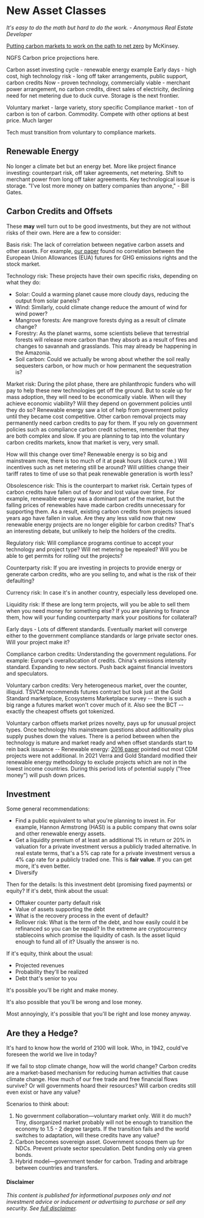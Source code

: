 # New Asset Classes

_It's easy to do the math but hard to do the work. - Anonymous Real Estate Developer_



[Putting carbon markets to work on the path to net zero](https://www.mckinsey.com/~/media/mckinsey/business%20functions/sustainability/our%20insights/putting%20carbon%20markets%20to%20work%20on%20the%20path%20to%20net%20zero/putting-carbon-markets-to-work-on-the-path-to-net-zero.pdf) by McKinsey.

NGFS Carbon price projections here.

Carbon asset investing cycle - renewable energy example
Early days - high cost, high technology risk - long off taker arrangements, public support, carbon credits
Now - proven technology, commercially viable - merchant power arrangement, no carbon credits, direct sales of electricity, declining need for net metering due to duck curve.  Storage is the next frontier.

Voluntary market - large variety, story specific
Compliance market - ton of carbon is ton of carbon.  Commodity.  Compete with other options at best price.  Much larger

Tech must transition from voluntary to compliance markets.

## Renewable Energy

No longer a climate bet but an energy bet.  More like project finance investing: counterpart risk, off taker agreements, net metering.  Shift to merchant power from long off taker agreements.  Key technological issue is storage. "I've lost more money on battery companies than anyone," - Bill Gates.  

## Carbon Credits and Offsets

These __may__ well turn out to be good investments, but they are not without risks of their own.  Here are a few to consider:

Basis risk: The lack of correlation between negative carbon assets and other assets.  For example, [our paper](https://papers.ssrn.com/sol3/papers.cfm?abstract_id=3967613) found no correlation between the European Union Allowances (EUA) futures for GHG emissions rights and the stock market.  

Technology risk: These projects have their own specific risks, depending on what they do:

- Solar: Could a warming planet cause more cloudy days, reducing the output from solar panels?
- Wind: Similarly, could climate change reduce the amount of wind for wind power?
- Mangrove forests: Are mangrove forests dying as a result of climate change?
- Forestry: As the planet warms, some scientists believe that terrestrial forests will release more carbon than they absorb as a result of fires and changes to savannah and grasslands.  This may already be happening in the Amazonia.
- Soil carbon: Could we actually be wrong about whether the soil really sequesters carbon, or how much or how permanent the sequestration is?

Market risk: During the pilot phase, there are philanthropic funders who will pay to help these new technologies get off the ground.  But to scale up for mass adoption, they will need to be economically viable.  When will they achieve economic viability?  Will they depend on government policies until they do so?  Renewable energy saw a lot of help from government policy until they became cost competitive.  Other carbon removal projects may permanently need carbon credits to pay for them.  If you rely on government policies such as compliance carbon credit schemes, remember that they are both complex and slow.  If you are planning to tap into the voluntary carbon credits markets, know that market is very, very small.

How will this change over time?  Renewable energy is so big and mainstream now, there is too much of it at peak hours (duck curve.)  Will incentives such as net metering still be around?  Will utilities change their tariff rates to time of use so that peak renewable generation is worth less?  

Obsolescence risk: This is the counterpart to market risk.  Certain types of carbon credits have fallen out of favor and lost value over time.  For example, renewable energy was a dominant part of the market, but the falling prices of renewables have made carbon credits unnecessary for supporting them.  As a result, existing carbon credits from projects issued years ago have fallen in value.  Are they any less valid now that new renewable energy projects are no longer eligible for carbon credits?  That's an interesting debate, but unlikely to help the holders of the credits.

Regulatory risk: Will compliance programs continue to accept your technology and project type?  Will net metering be repealed?  Will you be able to get permits for rolling out the projects?

Counterparty risk: If you are investing in projects to provide energy or generate carbon credits, who are you selling to, and what is the risk of their defaulting?

Currency risk: In case it's in another country, especially less developed one.

Liquidity risk: If these are long term projects, will you be able to sell them when you need money for something else?  If you are planning to finance them, how will your funding counterparty mark your positions for collateral?

Early days - Lots of different standards.  Eventually market will converge either to the government compliance standards or large private sector ones.  Will your project make it?

Compliance carbon credits: Understanding the government regulations.  For example: Europe's overallocation of credits.  China's emissions intensity standard.  Expanding to new sectors.  Push back against financial investors and speculators.

Voluntary carbon credits: Very heterogeneous market, over the counter, illiquid.  TSVCM recommends futures contract but look just at the Gold Standard marketplace, Ecosystems Marketplace survey -- there is such a big range a futures market won't cover much of it.  Also see the BCT -- exactly the cheapest offsets got tokenized.

Voluntary carbon offsets market prizes novelty, pays up for unusual project types.  Once technology hits mainstream questions about additionality plus supply pushes down the values.  There is a period between when the technology is mature and market ready and when offset standards start to rein back issuance -- Renewable energy: [2016 paper](https://ec.europa.eu/clima/system/files/2017-04/clean_dev_mechanism_en.pdf) pointed out most CDM projects were not additional.  In 2021 Verra and Gold Standard modified their renewable energy methodology to exclude projects which are not in the lowest income countries.  During this period lots of potential supply ("free money") will push down prices.

## Investment 

Some general recommendations:

- Find a public equivalent to what you're planning to invest in.  For example, Hannon Armstrong (HASI) is a public company that owns solar and other renewable energy assets.
- Get a liquidity premium of at least an additional 1% in return or 20% in valuation for a private investment versus a publicly traded alternative.  In real estate terms, that's a 5% cap rate for a private investment versus a 4% cap rate for a publicly traded one.  This is __fair value__.  If you can get more, it's even better.
- Diversify

Then for the details: Is this investment debt (promising fixed payments) or equity?  If it's debt, think about the usual:

- Offtaker counter party default risk
- Value of assets supporting the debt
- What is the recovery process in the event of default?
- Rollover risk: What is the term of the debt, and how easily could it be refinanced so you can be repaid?  In the extreme are cryptocurrency stablecoins which promise the liquidity of cash.  Is the asset liquid enough to fund all of it?  Usually the answer is no.

If it's equity, think about the usual:

- Projected revenues
- Probability they'll be realized
- Debt that's senior to you

It's possible you'll be right and make money.

It's also possible that you'll be wrong and lose money.

Most annoyingly, it's possible that you'll be right and lose money anyway.

## Are they a Hedge?

It's hard to know how the world of 2100 will look.  Who, in 1942, could've foreseen the world we live in today?

If we fail to stop climate change, how will the world change?  Carbon credits are a market-based mechanism for reducing human activities that cause climate change.  How much of our free trade and free financial flows survive?  Or will governments hoard their resources?  Will carbon credits still even exist or have any value?   

Scenarios to think about:
1.  No government collaboration—voluntary market only.  Will it do much?  Tiny, disorganized market probably will not be enough to transition the economy to 1.5 - 2 degree targets.  If the transition fails and the world switches to adaptation, will these credits have any value?
2.  Carbon becomes sovereign asset.  Government scoops them up for NDCs.  Prevent private sector speculation.  Debt funding only via green bonds.
3.  Hybrid model—government tender for carbon.  Trading and arbitrage between countries and transfers.

#### Disclaimer

_This content is published for informational purposes only and not investment advice or inducement or advertising to purchase or sell any security.  See [full disclaimer](Disclaimer.md)._

